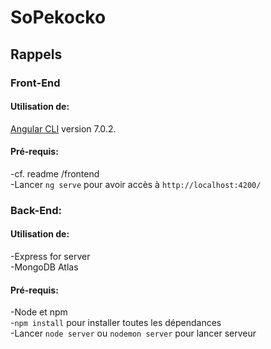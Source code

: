 # SoPekocko

## Rappels

### Front-End

#### Utilisation de:
[Angular CLI](https://github.com/angular/angular-cli) version 7.0.2. 

#### Pré-requis:
-cf. readme /frontend  
-Lancer `ng serve` pour avoir accès à `http://localhost:4200/`

### Back-End:

#### Utilisation de:
-Express for server  
-MongoDB Atlas

#### Pré-requis:
-Node et npm  
-`npm install` pour installer toutes les dépendances  
-Lancer `node server` ou `nodemon server` pour lancer serveur 

